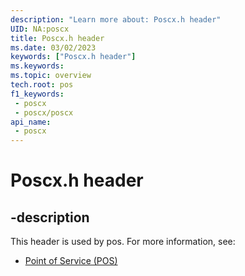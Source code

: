 ```yaml
---
description: "Learn more about: Poscx.h header"
UID: NA:poscx
title: Poscx.h header
ms.date: 03/02/2023
keywords: ["Poscx.h header"]
ms.keywords: 
ms.topic: overview
tech.root: pos
f1_keywords:
 - poscx
 - poscx/poscx
api_name:
 - poscx
---
```


# Poscx.h header

## -description

This header is used by pos. For more information, see:

- [Point of Service (POS)](../_pos/index.md)
